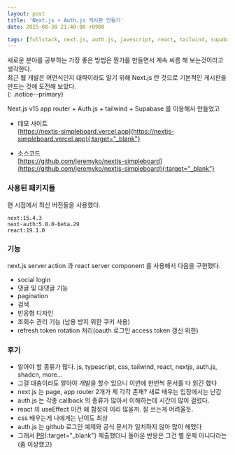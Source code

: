 ```yaml
---
layout: post
title: 'Next.js + Auth.js 게시판 만들기'
date: 2025-08-30 21:40:00 +0900

tags: [fullstack, next.js, auth.js, javescript, react, tailwind, supabase, oauth2, social login]
---
```


새로운 분야를 공부하는 가장 좋은 방법은 뭔가를 만들면서 계속 씨름 해 보는것이라고 생각한다.  
최근 웹 개발은 어떤식인지 대략이라도 알기 위해
Next.js 란 것으로 기본적인 게시판을 만드는 것에 도전해 보았다.  
{: .notice--primary}

Next.js v15 app router + Auth.js + tailwind + Supabase 를 이용해서 만들었고

- 데모 사이트  
[https://nextjs-simpleboard.vercel.app](https://nextjs-simpleboard.vercel.app){:target="_blank"}

- 소스코드  
[https://github.com/jeremyko/nextjs-simpleboard](https://github.com/jeremyko/nextjs-simpleboard){:target="_blank"}

### 사용된 패키지들

현 시점에서 최신 버전들을 사용했다.

    next:15.4.3
    next-auth:5.0.0-beta.29
    react:19.1.0

### 기능

next.js server action 과 react server component 를 사용해서 다음을 구현했다.

- social login
- 댓글 및 대댓글 기능
- pagination
- 검색
- 반응형 디자인
- 조회수 관리 기능 (남용 방지 위한 쿠키 사용)
- refresh token rotation 처리(oauth 로그인 access token 갱신 위한)

### 후기

- 알아야 할 종류가 많다. js, typescript, css, tailwind, react, nextjs, auth.js, shadcn, more...
- 그걸 대충이라도 알아야 개발을 할수 있으니 이번에 한번씩 문서를 다 읽긴 했다
- next.js 는 page, app router 2개가 제 각각 존재? 새로 배우는 입장에서는 난감
- auth.js 는 각종 callback 의 종류가 많아서 이해하는데 시간이 많이 걸렸다.
- react 의 useEffect 이건 왜 함정이 이리 많을까. 잘 쓰는게 어려울듯.
- css 배우는게 나에게는 난이도 최상
- auth.js 는 github 로그인 예제와 공식 문서가 일치하지 않아 많이 헤멨다
- 그래서 [PR](https://github.com/nextauthjs/next-auth/pull/13166){:target="_blank"} 제출했더니 돌아온 반응은 그건 별 문제 아니다라는(좀 이상했고)
